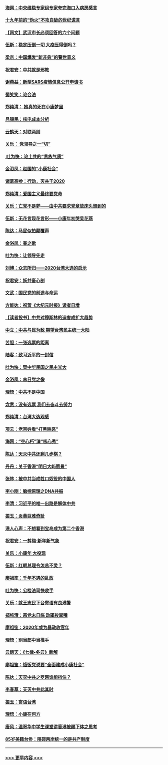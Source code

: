 #### [海网：中央维稳专家组专家夸完海口入病房感言](../pages/nsc993/n11815138.md?t=01240233) 
#### [十九年前的“伪火”不攻自破的世纪谎言](../pages/nsc993/n11813238.md?t=01240233) 
#### [【网文】武汉市长必须回答的六个问题](../pages/nsc993/n11813848.md?t=01240233) 
#### [伍新：稳定压倒一切 大疫压得倒吗？](../pages/nsc993/n11812634.md?t=01240233) 
#### [梁京：中国爆发“新非典”的警世意义](../pages/nsc993/n11812554.md?t=01240233) 
#### [祝君安：中共就是邪教](../pages/nsc993/n11812431.md?t=01240233) 
#### [谢燕益：新型SARS疫情信息公开申请书](../pages/nsc993/n11808840.md?t=01240233) 
#### [蜀笑笑：论合法](../pages/nsc993/n11808064.md?t=01240233) 
#### [郑纯清： 她真的死在小康梦里](../pages/nsc993/n11806623.md?t=01240233) 
#### [吕锡民：核电成本分析](../pages/nsc993/n11806284.md?t=01240233) 
#### [云鹤天：对联两则](../pages/nsc993/n11805957.md?t=01240233) 
#### [关乐： 党领导之一“切”](../pages/nsc993/n11804505.md?t=01240233) 
#### [ 吐为快：论土共的“贵族气质”](../pages/nsc993/n11804490.md?t=01240233) 
#### [金浴凤：赵国的“小康社会”](../pages/nsc993/n11804452.md?t=01240233) 
#### [诸葛高参：行动，灭共于2020](../pages/nsc993/n11804120.md?t=01240233) 
#### [郑纯清：爱国主义最终要党命](../pages/nsc993/n11802197.md?t=01240233) 
#### [关乐：亡党不是梦——由中共要求党章放床头想到的](../pages/nsc993/n11802156.md?t=01240233) 
#### [伍新：无花言现花言形——小康年初哭吴花燕](../pages/nsc993/n11800044.md?t=01240233) 
#### [陈达：马屁似拍颠覆声](../pages/nsc993/n11800010.md?t=01240233) 
#### [金浴凤：春之歌](../pages/nsc993/n11797687.md?t=01240233) 
#### [吐为快：让领导先走](../pages/nsc993/n11797512.md?t=01240233) 
#### [刘博：众志所归——2020台湾大选的启示](../pages/nsc993/n11796878.md?t=01240233) 
#### [祝君安：妖共畜心剖](../pages/nsc993/n11794273.md?t=01240233) 
#### [文武：国民党的前途与命运](../pages/nsc993/n11794198.md?t=01240233) 
#### [方能达：祝贺《大纪元时报》读者日增](../pages/nsc993/n11793807.md?t=01240233) 
#### [【读者投书】中共对穆斯林的迫害成扩大趋势](../pages/nsc993/n11791371.md?t=01240233) 
#### [中立：中共与民为敌 期望台湾民主统一大陆](../pages/nsc993/n11790392.md?t=01240233) 
#### [苦胆：一张选票的距离](../pages/nsc993/n11788914.md?t=01240233) 
#### [陆客：致习近平的一封信](../pages/nsc993/n11788867.md?t=01240233) 
#### [吐为快：贺中华民国之民主光大](../pages/nsc993/n11788618.md?t=01240233) 
#### [金浴凤：末日党之像](../pages/nsc993/n11787475.md?t=01240233) 
#### [理悟：中共不是中国](../pages/nsc993/n11787463.md?t=01240233) 
#### [念贲：没有选票  我们去奋斗去努力](../pages/nsc993/n11787398.md?t=01240233) 
#### [郑纯清：台湾大选观感](../pages/nsc993/n11786210.md?t=01240233) 
#### [项云：老百姓看“打黑除恶”](../pages/nsc993/n11785398.md?t=01240233) 
#### [海网：“空心朽”演“核心秀”](../pages/nsc993/n11783874.md?t=01240233) 
#### [陈达：天灭中共还剩几步棋？](../pages/nsc993/n11783719.md?t=01240233) 
#### [丹丹：关于香港“明日大屿愿景”](../pages/nsc993/n11783273.md?t=01240233) 
#### [张林：被中共当成牲口奴役的中国人](../pages/nsc993/n11782397.md?t=01240233) 
#### [李小刚：脑控原理之DNA共振](../pages/nsc993/n11780962.md?t=01240233) 
#### [李清：习近平的唯一出路是解体中共](../pages/nsc993/n11780866.md?t=01240233) 
#### [振玉：炎黄巨难奇耻](../pages/nsc993/n11779632.md?t=01240233) 
#### [港人心声：不想看到宝岛成为第二个香港](../pages/nsc993/n11778817.md?t=01240233) 
#### [祝君安：一剪梅‧新年新气象](../pages/nsc993/n11776340.md?t=01240233) 
#### [关乐：小康年 大役现](../pages/nsc993/n11774213.md?t=01240233) 
#### [伍新：红朝总理令怎总不灵？](../pages/nsc993/n11770813.md?t=01240233) 
#### [廖祖笙：千年不遇的乱政](../pages/nsc993/n11770373.md?t=01240233) 
#### [吐为快：公检法司快收手](../pages/nsc993/n11770359.md?t=01240233) 
#### [关乐：就王志民下台寄语有良港警](../pages/nsc993/n11769903.md?t=01240233) 
#### [郑纯清：恶党末日临 动辄挨掌嘴](../pages/nsc993/n11769356.md?t=01240233) 
#### [廖祖笙：2020年或为暴政收官年](../pages/nsc993/n11768216.md?t=01240233) 
#### [理悟：别当郎中当推手](../pages/nsc993/n11768243.md?t=01240233) 
#### [云鹤天：《七律▪冬云》新解](../pages/nsc993/n11768204.md?t=01240233) 
#### [廖祖笙：饿饭党说要“全面建成小康社会”](../pages/nsc993/n11767482.md?t=01240233) 
#### [陈达：天灭中共之罗网谁能挡住？](../pages/nsc993/n11767465.md?t=01240233) 
#### [李春草：天灭中共此其时](../pages/nsc993/n11767452.md?t=01240233) 
#### [振玉：寄语台湾](../pages/nsc993/n11767432.md?t=01240233) 
#### [理悟：小康在何方](../pages/nsc993/n11767394.md?t=01240233) 
#### [唐风：温哥华中学生课堂讲香港被踢下体之思考](../pages/nsc993/n11766848.md?t=01240233) 
#### [85岁美籍台侨：阻碍两岸统一的是共产制度](../pages/nsc993/n11765043.md?t=01240233) 

----
#### [ >>> 更早内容 <<< ](../indexes/nsc993-earlier.md)
